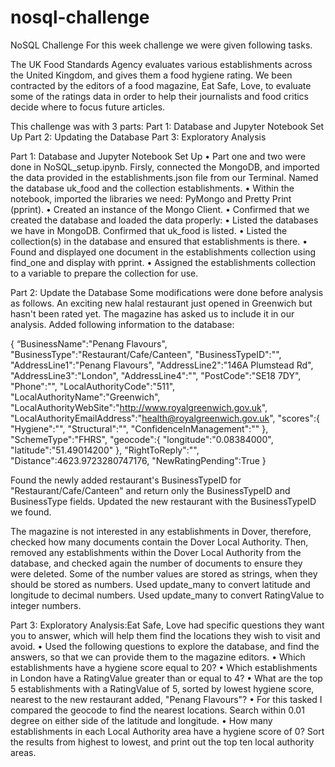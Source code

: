 # nosql-challenge

NoSQL Challenge For this week challenge we were given following tasks. 

The UK Food Standards Agency evaluates various establishments across the United Kingdom, and gives them a food hygiene rating. We been contracted by the editors of a food magazine, Eat Safe, Love, to evaluate some of the ratings data in order to help their journalists and food critics decide where to focus future articles.

This challenge was with 3 parts: 
Part 1: Database and Jupyter Notebook Set Up Part
2: Updating the Database 
Part 3: Exploratory Analysis

Part 1: Database and Jupyter Notebook Set Up 
• Part one and two were done in NoSQL_setup.ipynb. Firsly, connected the MongoDB, and imported the data provided in the establishments.json file from our Terminal. Named the database uk_food and the collection establishments. 
• Within the notebook, imported the libraries we need: PyMongo and Pretty Print (pprint). 
• Created an instance of the Mongo Client. 
• Confirmed that we created the database and loaded the data properly: • Listed the databases we have in MongoDB. Confirmed that uk_food is listed. 
• Listed the collection(s) in the database and ensured that establishments is there. 
• Found and displayed one document in the establishments collection using find_one and display with pprint. 
• Assigned the establishments collection to a variable to prepare the collection for use.


Part 2: Update the Database Some modifications were done before analysis as follows. An exciting new halal restaurant just opened in Greenwich but hasn't been rated yet. The magazine has asked us to include it in our analysis. Added following information to the database:

{ “BusinessName":"Penang Flavours", "BusinessType":"Restaurant/Cafe/Canteen", "BusinessTypeID":"", "AddressLine1":"Penang Flavours", "AddressLine2":"146A Plumstead Rd", "AddressLine3":"London", "AddressLine4":"", "PostCode":"SE18 7DY", "Phone":"", "LocalAuthorityCode":"511", "LocalAuthorityName":"Greenwich", "LocalAuthorityWebSite":"http://www.royalgreenwich.gov.uk", "LocalAuthorityEmailAddress":"health@royalgreenwich.gov.uk", "scores":{ "Hygiene":"", "Structural":"", "ConfidenceInManagement":"" }, "SchemeType":"FHRS", "geocode":{ "longitude":"0.08384000", "latitude":"51.49014200" }, "RightToReply":"", "Distance":4623.9723280747176, "NewRatingPending":True }

Found the newly added restaurant's BusinessTypeID for "Restaurant/Cafe/Canteen" and return only the BusinessTypeID and BusinessType fields. Updated the new restaurant with the BusinessTypeID we found.

The magazine is not interested in any establishments in Dover, therefore, checked how many documents contain the Dover Local Authority. Then, removed any establishments within the Dover Local Authority from the database, and checked again the number of documents to ensure they were deleted. Some of the number values are stored as strings, when they should be stored as numbers. Used update_many to convert latitude and longitude to decimal numbers. Used update_many to convert RatingValue to integer numbers.


Part 3: Exploratory Analysis:Eat Safe, Love had specific questions they want you to answer, which will help them find the locations they wish to visit and avoid.
• Used the following questions to explore the database, and find the answers, so that we can provide them to the magazine editors.
• Which establishments have a hygiene score equal to 20?
• Which establishments in London have a RatingValue greater than or equal to 4? 
• What are the top 5 establishments with a RatingValue of 5, sorted by lowest hygiene score, nearest to the new restaurant added, "Penang Flavours"? • For this tasked I compared the geocode to find the nearest locations. Search within 0.01 degree on either side of the latitude and longitude. 
• How many establishments in each Local Authority area have a hygiene score of 0? Sort the results from highest to lowest, and print out the top ten local authority areas.

